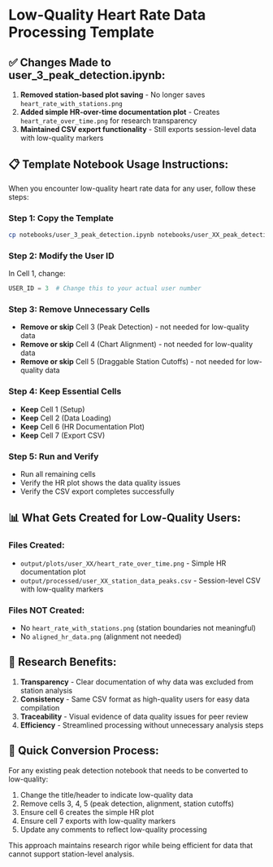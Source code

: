 # Low-Quality Heart Rate Data Processing Template

## ✅ Changes Made to user_3_peak_detection.ipynb:

1. **Removed station-based plot saving** - No longer saves `heart_rate_with_stations.png`
2. **Added simple HR-over-time documentation plot** - Creates `heart_rate_over_time.png` for research transparency
3. **Maintained CSV export functionality** - Still exports session-level data with low-quality markers

## 📋 Template Notebook Usage Instructions:

When you encounter low-quality heart rate data for any user, follow these steps:

### Step 1: Copy the Template
```bash
cp notebooks/user_3_peak_detection.ipynb notebooks/user_XX_peak_detection.ipynb
```

### Step 2: Modify the User ID
In Cell 1, change:
```python
USER_ID = 3  # Change this to your actual user number
```

### Step 3: Remove Unnecessary Cells
- **Remove or skip** Cell 3 (Peak Detection) - not needed for low-quality data
- **Remove or skip** Cell 4 (Chart Alignment) - not needed for low-quality data  
- **Remove or skip** Cell 5 (Draggable Station Cutoffs) - not needed for low-quality data

### Step 4: Keep Essential Cells
- **Keep** Cell 1 (Setup)
- **Keep** Cell 2 (Data Loading)
- **Keep** Cell 6 (HR Documentation Plot) 
- **Keep** Cell 7 (Export CSV)

### Step 5: Run and Verify
- Run all remaining cells
- Verify the HR plot shows the data quality issues
- Verify the CSV export completes successfully

## 📊 What Gets Created for Low-Quality Users:

### Files Created:
- `output/plots/user_XX/heart_rate_over_time.png` - Simple HR documentation plot
- `output/processed/user_XX_station_data_peaks.csv` - Session-level CSV with low-quality markers

### Files NOT Created:
- No `heart_rate_with_stations.png` (station boundaries not meaningful)
- No `aligned_hr_data.png` (alignment not needed)

## 🎯 Research Benefits:

1. **Transparency** - Clear documentation of why data was excluded from station analysis
2. **Consistency** - Same CSV format as high-quality users for easy data compilation
3. **Traceability** - Visual evidence of data quality issues for peer review
4. **Efficiency** - Streamlined processing without unnecessary analysis steps

## 🔄 Quick Conversion Process:

For any existing peak detection notebook that needs to be converted to low-quality:

1. Change the title/header to indicate low-quality data
2. Remove cells 3, 4, 5 (peak detection, alignment, station cutoffs)
3. Ensure cell 6 creates the simple HR plot
4. Ensure cell 7 exports with low-quality markers
5. Update any comments to reflect low-quality processing

This approach maintains research rigor while being efficient for data that cannot support station-level analysis. 